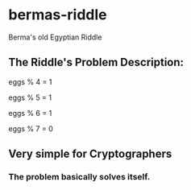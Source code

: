 # bermas-riddle
Berma's old Egyptian Riddle

## The Riddle's Problem Description:
eggs % 4 = 1

eggs % 5 = 1

eggs % 6 = 1

eggs % 7 = 0

## Very simple for Cryptographers
### The problem basically solves itself.